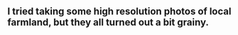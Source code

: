## I tried taking some high resolution photos of local farmland, but they all turned out a bit grainy.